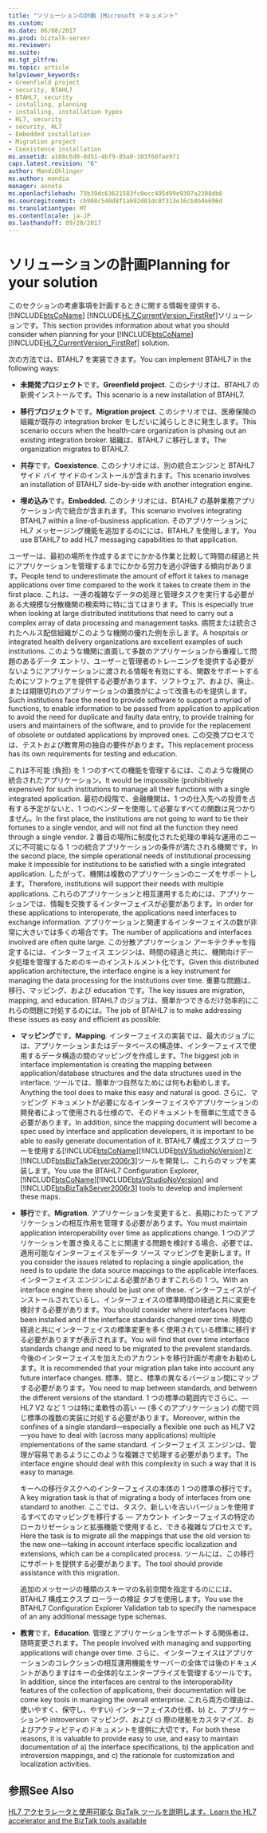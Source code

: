 ```yaml
---
title: "ソリューションの計画 |Microsoft ドキュメント"
ms.custom: 
ms.date: 06/08/2017
ms.prod: biztalk-server
ms.reviewer: 
ms.suite: 
ms.tgt_pltfrm: 
ms.topic: article
helpviewer_keywords:
- Greenfield project
- security, BTAHL7
- BTAHL7, security
- installing, planning
- installing, installation types
- HL7, security
- security, HL7
- Embedded installation
- Migration project
- Coexistence installation
ms.assetid: a108c6d0-dd51-4bf9-85a0-103f60fae971
caps.latest.revision: "6"
author: MandiOhlinger
ms.author: mandia
manager: anneta
ms.openlocfilehash: 73b39dc63621583fc0ecc495d99e9307a2308db6
ms.sourcegitcommit: cb908c540d8f1a692d01dc8f313e16cb4b4e696d
ms.translationtype: MT
ms.contentlocale: ja-JP
ms.lasthandoff: 09/20/2017
---
```

# <a name="planning-for-your-solution"></a><span data-ttu-id="54708-102">ソリューションの計画</span><span class="sxs-lookup"><span data-stu-id="54708-102">Planning for your solution</span></span>
<span data-ttu-id="54708-103">このセクションの考慮事項を計画するときに関する情報を提供する、 [!INCLUDE[btsCoName](../../includes/btsconame-md.md)] [!INCLUDE[HL7_CurrentVersion_FirstRef](../../includes/hl7-currentversion-firstref-md.md)]ソリューションです。</span><span class="sxs-lookup"><span data-stu-id="54708-103">This section provides information about what you should consider when planning for your [!INCLUDE[btsCoName](../../includes/btsconame-md.md)][!INCLUDE[HL7_CurrentVersion_FirstRef](../../includes/hl7-currentversion-firstref-md.md)] solution.</span></span>  
  
 <span data-ttu-id="54708-104">次の方法では、BTAHL7 を実装できます。</span><span class="sxs-lookup"><span data-stu-id="54708-104">You can implement BTAHL7 in the following ways:</span></span>  
  
-   <span data-ttu-id="54708-105">**未開発プロジェクト**です。</span><span class="sxs-lookup"><span data-stu-id="54708-105">**Greenfield project**.</span></span> <span data-ttu-id="54708-106">このシナリオは、BTAHL7 の新規インストールです。</span><span class="sxs-lookup"><span data-stu-id="54708-106">This scenario is a new installation of BTAHL7.</span></span>  
  
-   <span data-ttu-id="54708-107">**移行プロジェクト**です。</span><span class="sxs-lookup"><span data-stu-id="54708-107">**Migration project**.</span></span> <span data-ttu-id="54708-108">このシナリオでは、医療保険の組織が既存の integration broker をしだいに減らしときに発生します。</span><span class="sxs-lookup"><span data-stu-id="54708-108">This scenario occurs when the health-care organization is phasing out an existing integration broker.</span></span> <span data-ttu-id="54708-109">組織は、BTAHL7 に移行します。</span><span class="sxs-lookup"><span data-stu-id="54708-109">The organization migrates to BTAHL7.</span></span>  
  
-   <span data-ttu-id="54708-110">**共存**です。</span><span class="sxs-lookup"><span data-stu-id="54708-110">**Coexistence**.</span></span> <span data-ttu-id="54708-111">このシナリオには、別の統合エンジンと BTAHL7 サイド バイ サイドのインストールが含まれます。</span><span class="sxs-lookup"><span data-stu-id="54708-111">This scenario involves an installation of BTAHL7 side-by-side with another integration engine.</span></span>  
  
-   <span data-ttu-id="54708-112">**埋め込み**です。</span><span class="sxs-lookup"><span data-stu-id="54708-112">**Embedded**.</span></span> <span data-ttu-id="54708-113">このシナリオには、BTAHL7 の基幹業務アプリケーション内で統合が含まれます。</span><span class="sxs-lookup"><span data-stu-id="54708-113">This scenario involves integrating BTAHL7 within a line-of-business application.</span></span> <span data-ttu-id="54708-114">そのアプリケーションに HL7 メッセージング機能を追加するのにには、BTAHL7 を使用します。</span><span class="sxs-lookup"><span data-stu-id="54708-114">You use BTAHL7 to add HL7 messaging capabilities to that application.</span></span>  
  
 <span data-ttu-id="54708-115">ユーザーは、最初の場所を作成するまでにかかる作業と比較して時間の経過と共にアプリケーションを管理するまでにかかる労力を過小評価する傾向があります。</span><span class="sxs-lookup"><span data-stu-id="54708-115">People tend to underestimate the amount of effort it takes to manage applications over time compared to the work it takes to create them in the first place.</span></span> <span data-ttu-id="54708-116">これは、一連の複雑なデータの処理と管理タスクを実行する必要がある大規模な分散機関の検索時に特に当てはまります。</span><span class="sxs-lookup"><span data-stu-id="54708-116">This is especially true when looking at large distributed institutions that need to carry out a complex array of data processing and management tasks.</span></span> <span data-ttu-id="54708-117">病院または統合されたヘルス配信組織がこのような機関の優れた例を示します。</span><span class="sxs-lookup"><span data-stu-id="54708-117">A hospitals or integrated health delivery organizations are excellent examples of such institutions.</span></span> <span data-ttu-id="54708-118">このような機関に直面して多数のアプリケーションから重複して問題のあるデータ エントリ、ユーザーと管理者のトレーニングを提供する必要がないようにアプリケーションに渡される情報を有効にする、関数をサポートするためにソフトウェアを提供する必要があります、ソフトウェア、および、廃止、または期限切れのアプリケーションの置換がによって改善ものを提供します。</span><span class="sxs-lookup"><span data-stu-id="54708-118">Such institutions face the need to provide software to support a myriad of functions, to enable information to be passed from application to application to avoid the need for duplicate and faulty data entry, to provide training for users and maintainers of the software, and to provide for the replacement of obsolete or outdated applications by improved ones.</span></span> <span data-ttu-id="54708-119">この交換プロセスでは、テストおよび教育用の独自の要件があります。</span><span class="sxs-lookup"><span data-stu-id="54708-119">This replacement process has its own requirements for testing and education.</span></span>  
  
 <span data-ttu-id="54708-120">これは不可能 (負担) を 1 つのすべての機能を管理するには、このような機関の統合されたアプリケーション。</span><span class="sxs-lookup"><span data-stu-id="54708-120">It would be impossible (prohibitively expensive) for such institutions to manage all their functions with a single integrated application.</span></span> <span data-ttu-id="54708-121">最初の段階で、金融機関は、1 つの仕入先への投資を占有する予定がないと、1 つのベンダーを使用して必要なすべての関数は見つかりません。</span><span class="sxs-lookup"><span data-stu-id="54708-121">In the first place, the institutions are not going to want to tie their fortunes to a single vendor, and will not find all the function they need through a single vendor.</span></span> <span data-ttu-id="54708-122">2 番目の場所に制度化された処理の単純な運用のニーズに不可能になる 1 つの統合アプリケーションの条件が満たされる機関です。</span><span class="sxs-lookup"><span data-stu-id="54708-122">In the second place, the simple operational needs of institutional processing make it impossible for institutions to be satisfied with a single integrated application.</span></span> <span data-ttu-id="54708-123">したがって、機関は複数のアプリケーションのニーズをサポートします。</span><span class="sxs-lookup"><span data-stu-id="54708-123">Therefore, institutions will support their needs with multiple applications.</span></span> <span data-ttu-id="54708-124">これらのアプリケーションと相互運用するためには、アプリケーションでは、情報を交換するインターフェイスが必要があります。</span><span class="sxs-lookup"><span data-stu-id="54708-124">In order for these applications to interoperate, the applications need interfaces to exchange information.</span></span> <span data-ttu-id="54708-125">アプリケーションと関連するインターフェイスの数が非常に大きいでは多くの場合です。</span><span class="sxs-lookup"><span data-stu-id="54708-125">The number of applications and interfaces involved are often quite large.</span></span> <span data-ttu-id="54708-126">この分散アプリケーション アーキテクチャを指定するには、インターフェイス エンジンは、時間の経過と共に、機関向けデータ処理を管理するためのキーのインストルメント化です。</span><span class="sxs-lookup"><span data-stu-id="54708-126">Given this distributed application architecture, the interface engine is a key instrument for managing the data processing for the institutions over time.</span></span> <span data-ttu-id="54708-127">重要な問題は、移行、マッピング、および education です。</span><span class="sxs-lookup"><span data-stu-id="54708-127">The key issues are migration, mapping, and education.</span></span> <span data-ttu-id="54708-128">BTAHL7 のジョブは、簡単かつできるだけ効率的にこれらの問題に対処するのには。</span><span class="sxs-lookup"><span data-stu-id="54708-128">The job of BTAHL7 is to make addressing these issues as easy and efficient as possible:</span></span>  
  
-   <span data-ttu-id="54708-129">**マッピング**です。</span><span class="sxs-lookup"><span data-stu-id="54708-129">**Mapping**.</span></span> <span data-ttu-id="54708-130">インターフェイスの実装では、最大のジョブには、アプリケーションまたはデータベースの構造体、インターフェイスで使用するデータ構造の間のマッピングを作成します。</span><span class="sxs-lookup"><span data-stu-id="54708-130">The biggest job in interface implementation is creating the mapping between application/database structures and the data structures used in the interface.</span></span> <span data-ttu-id="54708-131">ツールでは、簡単かつ自然なためには何もお勧めします。</span><span class="sxs-lookup"><span data-stu-id="54708-131">Anything the tool does to make this easy and natural is good.</span></span> <span data-ttu-id="54708-132">さらに、マッピング ドキュメントが必要になるインターフェイスやアプリケーションの開発者によって使用される仕様ので、そのドキュメントを簡単に生成できる必要があります。</span><span class="sxs-lookup"><span data-stu-id="54708-132">In addition, since the mapping document will become a spec used by interface and application developers, it is important to be able to easily generate documentation of it.</span></span> <span data-ttu-id="54708-133">BTAHL7 構成エクスプ ローラーを使用する[!INCLUDE[btsCoName](../../includes/btsconame-md.md)][!INCLUDE[btsVStudioNoVersion](../../includes/btsvstudionoversion-md.md)]と[!INCLUDE[btsBizTalkServer2006r3](../../includes/btsbiztalkserver2006r3-md.md)]ツールを開発し、これらのマップを実装します。</span><span class="sxs-lookup"><span data-stu-id="54708-133">You use the BTAHL7 Configuration Explorer, [!INCLUDE[btsCoName](../../includes/btsconame-md.md)][!INCLUDE[btsVStudioNoVersion](../../includes/btsvstudionoversion-md.md)] and [!INCLUDE[btsBizTalkServer2006r3](../../includes/btsbiztalkserver2006r3-md.md)] tools to develop and implement these maps.</span></span>  
  
-   <span data-ttu-id="54708-134">**移行**です。</span><span class="sxs-lookup"><span data-stu-id="54708-134">**Migration**.</span></span> <span data-ttu-id="54708-135">アプリケーションを変更すると、長期にわたってアプリケーションの相互作用を管理する必要があります。</span><span class="sxs-lookup"><span data-stu-id="54708-135">You must maintain application interoperability over time as applications change.</span></span> <span data-ttu-id="54708-136">1 つのアプリケーションを置き換えることに関連する問題を検討する場合、必要では、適用可能なインターフェイスをデータ ソース マッピングを更新します。</span><span class="sxs-lookup"><span data-stu-id="54708-136">If you consider the issues related to replacing a single application, the need is to update the data source mappings to the applicable interfaces.</span></span> <span data-ttu-id="54708-137">インターフェイス エンジンによる必要がありますこれらの 1 つ。</span><span class="sxs-lookup"><span data-stu-id="54708-137">With an interface engine there should be just one of these.</span></span> <span data-ttu-id="54708-138">インターフェイスがインストールされているし、インターフェイスの標準時間の経過と共に変更を検討する必要があります。</span><span class="sxs-lookup"><span data-stu-id="54708-138">You should consider where interfaces have been installed and if the interface standards changed over time.</span></span> <span data-ttu-id="54708-139">時間の経過と共にインターフェイスの標準変更を多く使用されている標準に移行する必要がありますが表示されます。</span><span class="sxs-lookup"><span data-stu-id="54708-139">You will find that over time interface standards change and need to be migrated to the prevalent standards.</span></span> <span data-ttu-id="54708-140">今後のインターフェイスを加えたのアカウントを移行計画が考慮をお勧めします。</span><span class="sxs-lookup"><span data-stu-id="54708-140">It is recommended that your migration plan take into account any future interface changes.</span></span> <span data-ttu-id="54708-141">標準、間と、標準の異なるバージョン間にマップする必要があります。</span><span class="sxs-lookup"><span data-stu-id="54708-141">You need to map between standards, and between the different versions of the standard.</span></span> <span data-ttu-id="54708-142">1 つの標準の範囲内でさらに、— HL7 V2 など 1 つは特に柔軟性の高い — (多くのアプリケーション) の間で同じ標準の複数の実装に対処する必要があります。</span><span class="sxs-lookup"><span data-stu-id="54708-142">Moreover, within the confines of a single standard—especially a flexible one such as HL7 V2—you have to deal with (across many applications) multiple implementations of the same standard.</span></span> <span data-ttu-id="54708-143">インターフェイス エンジンは、管理が容易であるようにこのような複雑さで処理する必要があります。</span><span class="sxs-lookup"><span data-stu-id="54708-143">The interface engine should deal with this complexity in such a way that it is easy to manage.</span></span>  
  
     <span data-ttu-id="54708-144">キーへの移行タスクへのインターフェイスの本体の 1 つの標準の移行です。</span><span class="sxs-lookup"><span data-stu-id="54708-144">A key migration task is that of migrating a body of interfaces from one standard to another.</span></span> <span data-ttu-id="54708-145">ここでは、タスク、新しいを古いバージョンを使用するすべてのマッピングを移行する — アカウント インターフェイスの特定のローカリゼーションと拡張機能で使用すると、できる複雑なプロセスです。</span><span class="sxs-lookup"><span data-stu-id="54708-145">Here the task is to migrate all the mappings that use the old version to the new one—taking in account interface specific localization and extensions, which can be a complicated process.</span></span> <span data-ttu-id="54708-146">ツールには、この移行にサポートを提供する必要があります。</span><span class="sxs-lookup"><span data-stu-id="54708-146">The tool should provide assistance with this migration.</span></span>  
  
     <span data-ttu-id="54708-147">追加のメッセージの種類のスキーマの名前空間を指定するのにには、BTAHL7 構成エクスプ ローラーの検証 タブを使用します。</span><span class="sxs-lookup"><span data-stu-id="54708-147">You use the BTAHL7 Configuration Explorer Validation tab to specify the namespace of an any additional message type schemas.</span></span>  
  
-   <span data-ttu-id="54708-148">**教育**です。</span><span class="sxs-lookup"><span data-stu-id="54708-148">**Education**.</span></span> <span data-ttu-id="54708-149">管理とアプリケーションをサポートする関係者は、随時変更されます。</span><span class="sxs-lookup"><span data-stu-id="54708-149">The people involved with managing and supporting applications will change over time.</span></span> <span data-ttu-id="54708-150">さらに、インターフェイスはアプリケーションのコレクションの相互運用機能をサーバーの全体では後のドキュメントがありますはキーの全体的なエンタープライズを管理するツールです。</span><span class="sxs-lookup"><span data-stu-id="54708-150">In addition, since the interfaces are central to the interoperability features of the collection of applications, their documentation will be come key tools in managing the overall enterprise.</span></span> <span data-ttu-id="54708-151">これら両方の理由は、使いやすく、保守し、やすい) インターフェイスの仕様、b) と、アプリケーションや introversion マッピング、および c) 際の根拠をカスタマイズ、およびアクティビティのドキュメントを提供に大切です。</span><span class="sxs-lookup"><span data-stu-id="54708-151">For both these reasons, it is valuable to provide easy to use, and easy to maintain documentation of a) the interface specifications, b) the application and introversion mappings, and c) the rationale for customization and localization activities.</span></span>  
  
## <a name="see-also"></a><span data-ttu-id="54708-152">参照</span><span class="sxs-lookup"><span data-stu-id="54708-152">See Also</span></span>  
[<span data-ttu-id="54708-153">HL7 アクセラレータと使用可能な BizTalk ツールを説明します。</span><span class="sxs-lookup"><span data-stu-id="54708-153">Learn the HL7 accelerator and the BizTalk tools available</span></span>](../../adapters-and-accelerators/accelerator-hl7/learn-the-hl7-accelerator-and-the-biztalk-tools-available.md)